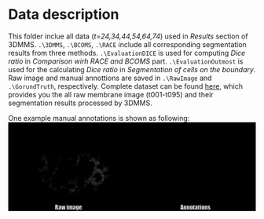 # Data description
This folder inclue all data (*t=24,34,44,54,64,74*) used in *Results* section of 3DMMS. ```.\3DMMS```, ```.\BCOMS```, ```.\RACE``` include all corresponding segmentation results from three methods. ```.\EvaluationDICE``` is used for computing *Dice ratio* in *Comparison wirh RACE and BCOMS* part. ```.\EvaluationOutmost``` is used for the calculating *Dice ratio* in *Segmentation of cells on the boundary*. Raw image and manual annottions are saved in ```.\RawImage``` and ```.\GorundTruth```, respectively. Complete dataset can be found [here](https://portland-my.sharepoint.com/:f:/g/personal/jfcao3-c_ad_cityu_edu_hk/EogQP1ha2H5Hm5Zly8_m92kBvHu9AWOvXb140Yj9Z_ef8A?e=4hVRlA), which provides you the all raw membrane image (t001-t095) and their segmentation results processed by 3DMMS.

One example manual annotations is shown as following:
![Manual annotation](RawSeg74.gif "annotation example")

